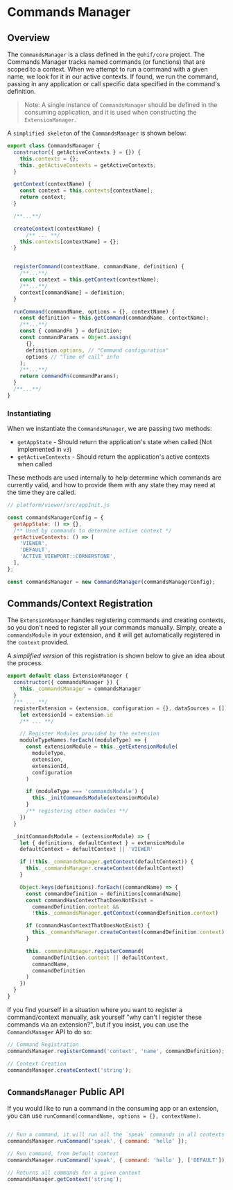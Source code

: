 # Commands Manager

## Overview


The `CommandsManager` is a class defined in the `@ohif/core` project. The Commands Manager tracks named commands (or functions) that are scoped to
a context. When we attempt to run a command with a given name, we look for it
in our active contexts. If found, we run the command, passing in any application
or call specific data specified in the command's definition.

> Note: A single instance of `CommandsManager` should be defined in the consuming application, and it is used when constructing the `ExtensionManager`.

A `simplified skeleton` of the `CommandsManager` is shown below:

```js
export class CommandsManager {
  constructor({ getActiveContexts } = {}) {
    this.contexts = {};
    this._getActiveContexts = getActiveContexts;
  }

  getContext(contextName) {
    const context = this.contexts[contextName];
    return context;
  }

  /**...**/

  createContext(contextName) {
	  /** ... **/
    this.contexts[contextName] = {};
  }


  registerCommand(contextName, commandName, definition) {
   	/**...**/
    const context = this.getContext(contextName);
    /**...**/
    context[commandName] = definition;
  }

  runCommand(commandName, options = {}, contextName) {
    const definition = this.getCommand(commandName, contextName);
    /**...**/
    const { commandFn } = definition;
    const commandParams = Object.assign(
      {},
      definition.options, // "Command configuration"
      options // "Time of call" info
    );
    /**...**/
    return commandFn(commandParams);
  }
  /**...**/
}
```




### Instantiating

When we instantiate the `CommandsManager`, we are passing two methods:

- `getAppState` - Should return the application's state when called (Not implemented in `v3`)
- `getActiveContexts` - Should return the application's active contexts when
  called

These methods are used internally to help determine which commands are currently
valid, and how to provide them with any state they may need at the time they are
called.

```js
// platform/viewer/src/appInit.js

const commandsManagerConfig = {
  getAppState: () => {},
  /** Used by commands to determine active context */
  getActiveContexts: () => [
    'VIEWER',
    'DEFAULT',
    'ACTIVE_VIEWPORT::CORNERSTONE',
  ],
};

const commandsManager = new CommandsManager(commandsManagerConfig);
```


## Commands/Context Registration
The `ExtensionManager` handles registering commands and creating contexts, so you don't need to register all your commands manually. Simply, create a `commandsModule` in your extension, and it will get automatically registered in the `context` provided.

A *simplified version* of this registration is shown below to give an idea about the process.


```js
export default class ExtensionManager {
  constructor({ commandsManager }) {
    this._commandsManager = commandsManager
  }
  /** ... **/
  registerExtension = (extension, configuration = {}, dataSources = []) => {
    let extensionId = extension.id
    /** ... **/

    // Register Modules provided by the extension
    moduleTypeNames.forEach((moduleType) => {
      const extensionModule = this._getExtensionModule(
        moduleType,
        extension,
        extensionId,
        configuration
      )

      if (moduleType === 'commandsModule') {
        this._initCommandsModule(extensionModule)
      }
      /** registering other modules **/
    })
  }

  _initCommandsModule = (extensionModule) => {
    let { definitions, defaultContext } = extensionModule
    defaultContext = defaultContext || 'VIEWER'

    if (!this._commandsManager.getContext(defaultContext)) {
      this._commandsManager.createContext(defaultContext)
    }

    Object.keys(definitions).forEach((commandName) => {
      const commandDefinition = definitions[commandName]
      const commandHasContextThatDoesNotExist =
        commandDefinition.context &&
        !this._commandsManager.getContext(commandDefinition.context)

      if (commandHasContextThatDoesNotExist) {
        this._commandsManager.createContext(commandDefinition.context)
      }

      this._commandsManager.registerCommand(
        commandDefinition.context || defaultContext,
        commandName,
        commandDefinition
      )
    })
  }
}

```


If you find yourself in a situation where you want to register a command/context manually, ask
yourself "why can't I register these commands via an extension?", but if you insist, you can use the `CommandsManager` API to do so:

```js
// Command Registration
commandsManager.registerCommand('context', 'name', commandDefinition);

// Context Creation
commandsManager.createContext('string');
```

## `CommandsManager` Public API

If you would like to run a command in the consuming app or an extension, you can
use `runCommand(commandName, options = {}, contextName)`.


```js

// Run a command, it will run all the `speak` commands in all contexts
commandsManager.runCommand('speak', { command: 'hello' });

// Run command, from Default context
commandsManager.runCommand('speak', { command: 'hello' }, ['DEFAULT']);

// Returns all commands for a given context
commandsManager.getContext('string');
```
